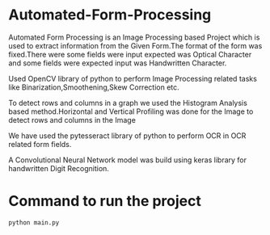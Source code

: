 # Automated-Form-Processing
Automated Form Processing is an Image Processing based Project which is used to extract information from the Given Form.The format of the form was fixed.There were some fields were input expected was Optical Character and some fields were expected input was  Handwritten Character.

Used OpenCV library of python to perform Image Processing related tasks like Binarization,Smoothening,Skew Correction etc.

To detect rows and columns in a graph we used the Histogram Analysis based method.Horizontal and Vertical Profiling was done for the Image to detect rows and columns in the Image

We have used the pytesseract library of python to perform OCR in OCR related form fields.

A Convolutional Neural Network model was build using keras library for handwritten Digit Recognition.     

# Command to run the project
```python main.py```
